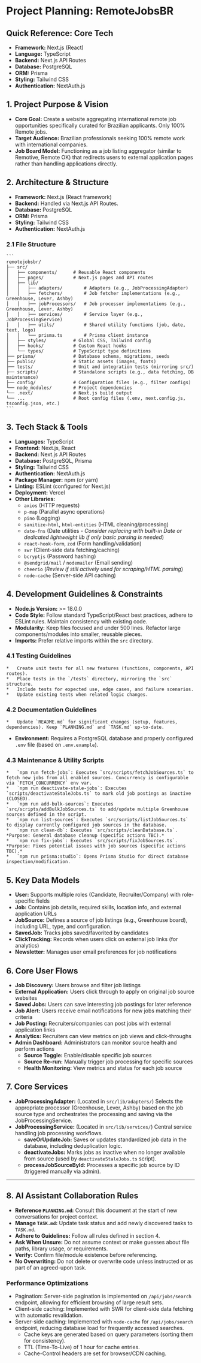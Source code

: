 # Project Planning: RemoteJobsBR

## Quick Reference: Core Tech
- **Framework:** Next.js (React)
- **Language:** TypeScript
- **Backend:** Next.js API Routes
- **Database:** PostgreSQL
- **ORM:** Prisma
- **Styling:** Tailwind CSS
- **Authentication:** NextAuth.js

## 1. Project Purpose & Vision

*   **Core Goal:** Create a website aggregating international remote job opportunities specifically curated for Brazilian applicants. Only 100% Remote jobs.
*   **Target Audience:** Brazilian professionals seeking 100% remote work with international companies.
*   **Job Board Model:** Functioning as a job listing aggregator (similar to Remotive, Remote OK) that redirects users to external application pages rather than handling applications directly.

## 2. Architecture & Structure

*   **Framework:** Next.js (React framework)
*   **Backend:** Handled via Next.js API Routes.
*   **Database:** PostgreSQL
*   **ORM:** Prisma
*   **Styling:** Tailwind CSS
*   **Authentication:** NextAuth.js
### 2.1 File Structure
    ```
    remotejobsbr/
    ├── src/
    │   ├── components/      # Reusable React components
    │   ├── pages/           # Next.js pages and API routes
    │   ├── lib/
    │   │   ├── adapters/        # Adapters (e.g., JobProcessingAdapter)
    │   │   ├── fetchers/        # Job fetcher implementations (e.g., Greenhouse, Lever, Ashby)
    │   │   ├── jobProcessors/   # Job processor implementations (e.g., Greenhouse, Lever, Ashby)
    │   │   ├── services/        # Service layer (e.g., JobProcessingService) 
    │   │   ├── utils/           # Shared utility functions (job, date, text, logo)
    │   │   └── prisma.ts        # Prisma client instance
    │   ├── styles/          # Global CSS, Tailwind config
    │   ├── hooks/           # Custom React hooks
    │   └── types/           # TypeScript type definitions
    ├── prisma/              # Database schema, migrations, seeds
    ├── public/              # Static assets (images, fonts)
    ├── tests/               # Unit and integration tests (mirroring src/)
    ├── scripts/             # Standalone scripts (e.g., data fetching, DB maintenance)
    ├── config/              # Configuration files (e.g., filter configs)
    └── node_modules/        # Project dependencies
    └── .next/               # Next.js build output
    └── ...                  # Root config files (.env, next.config.js, tsconfig.json, etc.)
    ```

## 3. Tech Stack & Tools

*   **Languages:** TypeScript
*   **Frontend:** Next.js, React
*   **Backend:** Next.js API Routes
*   **Database:** PostgreSQL, Prisma
*   **Styling:** Tailwind CSS
*   **Authentication:** NextAuth.js
*   **Package Manager:** npm (or yarn)
*   **Linting:** ESLint (configured for Next.js)
*   **Deployment:** Vercel
*   **Other Libraries:** 
    *   `axios` (HTTP requests)
    *   `p-map` (Parallel async operations)
    *   `pino` (Logging)
    *   `sanitize-html`, `html-entities` (HTML cleaning/processing)
    *   `date-fns` (Date utilities - *Consider replacing with built-in Date or dedicated lightweight lib if only basic parsing is needed*)
    *   `react-hook-form`, `zod` (Form handling/validation)
    *   `swr` (Client-side data fetching/caching)
    *   `bcryptjs` (Password hashing)
    *   `@sendgrid/mail` / `nodemailer` (Email sending)
    *   `cheerio` (*Review if still actively used for scraping/HTML parsing*)
    *   `node-cache` (Server-side API caching)

## 4. Development Guidelines & Constraints

*   **Node.js Version:** >= 18.0.0
*   **Code Style:** Follow standard TypeScript/React best practices, adhere to ESLint rules. Maintain consistency with existing code.
*   **Modularity:** Keep files focused and under 500 lines. Refactor large components/modules into smaller, reusable pieces.
*   **Imports:** Prefer relative imports within the `src` directory.
### 4.1 Testing Guidelines
    *   Create unit tests for all new features (functions, components, API routes).
    *   Place tests in the `/tests` directory, mirroring the `src` structure.
    *   Include tests for expected use, edge cases, and failure scenarios.
    *   Update existing tests when related logic changes.
### 4.2 Documentation Guidelines
    *   Update `README.md` for significant changes (setup, features, dependencies). Keep `PLANNING.md` and `TASK.md` up-to-date.
*   **Environment:** Requires a PostgreSQL database and properly configured `.env` file (based on `.env.example`).

### 4.3 Maintenance & Utility Scripts
    *   `npm run fetch-jobs`: Executes `src/scripts/fetchJobSources.ts` to fetch new jobs from all enabled sources. Concurrency is configurable via `FETCH_CONCURRENCY` env var.
    *   `npm run deactivate-stale-jobs`: Executes `scripts/deactivateStaleJobs.ts` to mark old job postings as inactive (CLOSED).
    *   `npm run add-bulk-sources`: Executes `src/scripts/addBulkJobSources.ts` to add/update multiple Greenhouse sources defined in the script.
    *   `npm run list-sources`: Executes `src/scripts/listJobSources.ts` to display currently configured job sources in the database.
    *   `npm run clean-db`: Executes `src/scripts/cleanDatabase.ts`. *Purpose: General database cleanup (specific actions TBC).*
    *   `npm run fix-jobs`: Executes `src/scripts/fixJobSources.ts`. *Purpose: Fixes potential issues with job sources (specific actions TBC).*
    *   `npm run prisma:studio`: Opens Prisma Studio for direct database inspection/modification.

## 5. Key Data Models

*   **User:** Supports multiple roles (Candidate, Recruiter/Company) with role-specific fields
*   **Job:** Contains job details, required skills, location info, and external application URLs
*   **JobSource:** Defines a source of job listings (e.g., Greenhouse board), including URL, type, and configuration.
*   **SavedJob:** Tracks jobs saved/favorited by candidates
*   **ClickTracking:** Records when users click on external job links (for analytics)
*   **Newsletter:** Manages user email preferences for job notifications

## 6. Core User Flows

*   **Job Discovery:** Users browse and filter job listings
*   **External Application:** Users click through to apply on original job source websites
*   **Saved Jobs:** Users can save interesting job postings for later reference
*   **Job Alert:** Users receive email notifications for new jobs matching their criteria
*   **Job Posting:** Recruiters/companies can post jobs with external application links
*   **Analytics:** Recruiters can view metrics on job views and click-throughs
*   **Admin Dashboard:** Administrators can monitor source health and perform actions
    *   **Source Toggle:** Enable/disable specific job sources
    *   **Source Re-run:** Manually trigger job processing for specific sources
    *   **Health Monitoring:** View metrics and status for each job source

## 7. Core Services

*   **JobProcessingAdapter:** (Located in `src/lib/adapters/`) Selects the appropriate processor (Greenhouse, Lever, Ashby) based on the job source type and orchestrates the processing and saving via the JobProcessingService.
*   **JobProcessingService:** (Located in `src/lib/services/`) Central service handling job processing workflows.
    *   **saveOrUpdateJob:** Saves or updates standardized job data in the database, including deduplication logic.
    *   **deactivateJobs:** Marks jobs as inactive when no longer available from source (used by `deactivateStaleJobs.ts` script).
    *   **processJobSourceById:** Processes a specific job source by ID (triggered manually via admin).

---

## 8. AI Assistant Collaboration Rules

*   **Reference `PLANNING.md`:** Consult this document at the start of new conversations for project context.
*   **Manage `TASK.md`:** Update task status and add newly discovered tasks to `TASK.md`.
*   **Adhere to Guidelines:** Follow all rules defined in section 4.
*   **Ask When Unsure:** Do not assume context or make guesses about file paths, library usage, or requirements.
*   **Verify:** Confirm file/module existence before referencing.
*   **No Overwriting:** Do not delete or overwrite code unless instructed or as part of an agreed-upon task.

### Performance Optimizations

- Pagination: Server-side pagination is implemented on `/api/jobs/search` endpoint, allowing for efficient browsing of large result sets.
- Client-side caching: Implemented with SWR for client-side data fetching with automatic revalidation.
- Server-side caching: Implemented with `node-cache` for `/api/jobs/search` endpoint, reducing database load for frequently accessed searches.
  - Cache keys are generated based on query parameters (sorting them for consistency).
  - TTL (Time-To-Live) of 1 hour for cache entries.
  - Cache-Control headers are set for browser/CDN caching. 